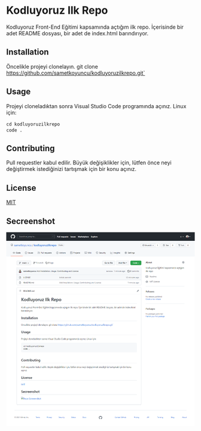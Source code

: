 # Kodluyoruz Ilk Repo

Kodluyoruz Front-End Eğitimi kapsamında açtığım ilk repo. İçerisinde bir adet README dosyası, bir adet de index.html barındırıyor.

## Installation

Öncelikle projeyi clonelayın.
git clone https://github.com/sametkoyuncu/kodluyoruzilkrepo.git`

## Usage

Projeyi cloneladıktan sonra Visual Studio Code programında açınız.
Linux için:

```
cd kodluyoruzilkrepo
code .
```

## Contributing

Pull requestler kabul edilir. Büyük değişiklikler için, lütfen önce neyi değiştirmek istediğinizi tartışmak için bir konu açınız.

## License

[MIT](https://choosealicense.com/licenses/mit/)

## Secreenshot

![Repo Screeenshot](https://github.com/sametkoyuncu/kodluyoruzilkrepo/blob/main/screenshots/screencapture-github-sametkoyuncu-kodluyoruzilkrepo-2021-10-09-16_07_15.png?raw=true)
